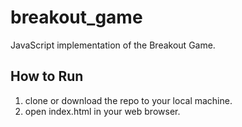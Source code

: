 # breakout_game
JavaScript implementation of the Breakout Game.

## How to Run
1. clone or download the repo to your local machine.
2. open index.html in your web browser.
